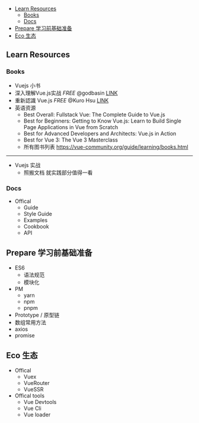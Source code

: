 - [Learn Resources](#learn-resources)
  - [Books](#books)
  - [Docs](#docs)
- [Prepare 学习前基础准备](#prepare-学习前基础准备)
- [Eco 生态](#eco-生态)

## Learn Resources

### Books
  - Vuejs 小书
  - 深入理解Vue.js实战 *FREE* @godbasin [LINK](https://godbasin.github.io/vue-ebook/)
  - 重新認識 Vue.js *FREE* @Kuro Hsu [LINK](https://book.vue.tw/)
  - 英语资源
    - Best Overall: Fullstack Vue: The Complete Guide to Vue.js
    - Best for Beginners: Getting to Know Vue.js: Learn to Build Single Page Applications in Vue from Scratch
    - Best for Advanced Developers and Architects: Vue.js in Action
    - Best for Vue 3: The Vue 3 Masterclass
    - 所有图书列表 https://vue-community.org/guide/learning/books.html
  ----------------------------------------------------------------
  - Vuejs 实战
    - 照搬文档 就实践部分值得一看

### Docs

- Offical
  - Guide
  - Style Guide
  - Examples
  - Cookbook
  - API

## Prepare 学习前基础准备
- ES6
  - 语法规范
  - 模块化
- PM
  - yarn
  - npm
  - pnpm
- Prototype / 原型链
- 数组常用方法
- axios
- promise


## Eco 生态
- Offical
  - Vuex
  - VueRouter
  - VueSSR
- Offical tools
  - Vue Devtools
  - Vue Cli
  - Vue loader



